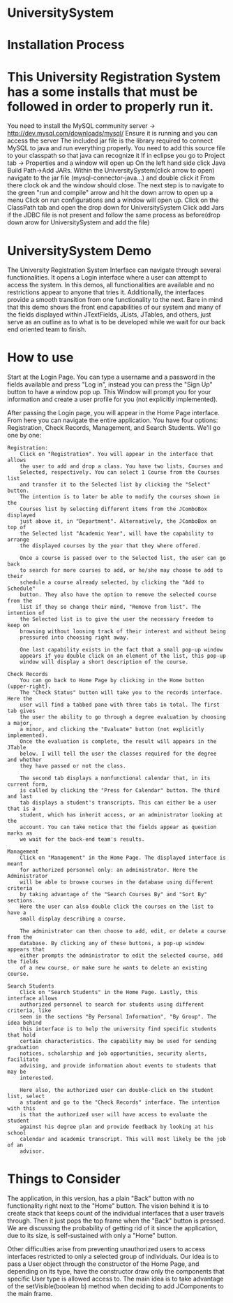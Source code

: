 # UniversitySystem
# Installation Process
# This University Registration System has a some installs that must be followed in order to properly run it.

You need to install the MySQL community server -> http://dev.mysql.com/downloads/mysql/
Ensure it is running and you can access the server
The included jar file is the library required to connect MySQL to java and run everything properly. 
You need to add this source file to your classpath so that java can recognize it
If in eclipse you go to Project tab -> Properties and a window will open up
On the left hand side click Java Build Path->Add JARs.
Within the UniversitySystem(click arrow to open) navigate to the jar file (mysql-connector-java...) and double click it
From there clock ok and the window should close.
The next step is to navigate to the green "run and compile" arrow and hit the down arrow to open up a menu
Click on run configurations and a window will open up. Click on the ClassPath tab and open the drop down for UniversitySystem
Click add Jars if the JDBC file is not present and follow the same process as before(drop down arow for UniversitySystem and add the file)

# UniversitySystem Demo

The University Registration System Interface can navigate through several functionalities.
It opens a Login interface where a user can attempt to access the system. In this demos, 
all functionalities are available and no restrictions appear to anyone that tries it.
Additionally, the interfaces provide a smooth transition from one functionality to the
next. Bare in mind that this demo shows the front end capabilities of our system and many
of the fields displayed within JTextFields, JLists, JTables, and others, just serve as an 
outline as to what is to be developed while we wait for our back end oriented team to finish.

# How to use

Start at the Login Page. You can type a username and a password in the fields available and
press "Log in", instead you can press the "Sign Up" button to have a window pop up. This 
Window will prompt you for your information and create a user profile for you (not explicitly
implemented).

After passing the Login page, you will appear in the Home Page interface. From here you can
navigate the entire application. You have four options: Registration, Check Records, Management,
and Search Students. We'll go one by one:

	Registration:
		Click on "Registration". You will appear in the interface that allows 
		the user to add and drop a class. You have two lists, Courses and 
		Selected, respectively. You can select 1 Course from the Courses list 
		and transfer it to the Selected list by clicking the "Select" button.
		The intention is to later be able to modify the courses shown in the
		Courses list by selecting different items from the JComboBox displayed
		just above it, in "Department". Alternatively, the JComboBox on top of 
		the Selected list "Academic Year", will have the capability to arrange 
		the displayed courses by the year that they where offered. 
		
		Once a course is passed over to the Selected list, the user can go back
		to search for more courses to add, or he/she may choose to add to their
		schedule a course already selected, by clicking the "Add to Schedule"
		button. They also have the option to remove the selected course from the
		list if they so change their mind, "Remove from list". The intention of
		the Selected list is to give the user the necessary freedom to keep on
		browsing without loosing track of their interest and without being
		pressured into choosing right away. 
		
		One last capability exists in the fact that a small pop-up window
		appears if you double click on an element of the list, this pop-up 
		window will display a short description of the course. 
		
	Check Records
		You can go back to Home Page by clicking in the Home button (upper-right).
		The "Check Status" button will take you to the records interface. Here the
		user will find a tabbed pane with three tabs in total. The first tab gives
		the user the ability to go through a degree evaluation by choosing a major,
		a minor, and clicking the "Evaluate" button (not explicitly implemented).
		Once the evaluation is complete, the result will appears in the JTable 
		below. I will tell the user the classes required for the degree and whether
		they have passed or not the class.
		
		The second tab displays a nonfunctional calendar that, in its current form,
		is called by clicking the "Press for Calendar" button. The third and last
		tab displays a student's transcripts. This can either be a user that is a
		student, which has inherit access, or an administrator looking at the 
		account. You can take notice that the fields appear as question marks as 
		we wait for the back-end team's results.  
		
	Management
		Click on "Management" in the Home Page. The displayed interface is meant
		for authorized personnel only: an administrator. Here the Administrator 
		will be able to browse courses in the database using different criteria
		by taking advantage of the "Search Courses By" and "Sort By" sections. 
		Here the user can also double click the courses on the list to have a 
		small display describing a course. 
		
		The administrator can then choose to add, edit, or delete a course from the
		database. By clicking any of these buttons, a pop-up window appears that
		either prompts the administrator to edit the selected course, add the fields
		of a new course, or make sure he wants to delete an existing course.
		
	Search Students
		Click on "Search Students" in the Home Page. Lastly, this interface allows
		authorized personnel to search for students using different criteria, like
		seen in the sections "By Personal Information", "By Group". The idea behind
		this interface is to help the university find specific students that hold
		certain characteristics. The capability may be used for sending graduation
		notices, scholarship and job opportunities, security alerts, facilitate 
		advising, and provide information about events to students that may be 
		interested. 
		
		Here also, the authorized user can double-click on the student list, select
		a student and go to the "Check Records" interface. The intention with this
		is that the authorized user will have access to evaluate the student 
		against his degree plan and provide feedback by looking at his school 
		calendar and academic transcript. This will most likely be the job of an 
		advisor.
		
# Things to Consider

The application, in this version, has a plain "Back" button with no functionality right next to the 
"Home" button. The vision behind it is to create stack that keeps count of the individual interfaces
that a user travels through. Then it just pops the top frame when the "Back" button is pressed. We
are discussing the probability of getting rid of it since the application, due to its size, is 
self-sustained with only a "Home" button.

Other difficulties arise from preventing unauthorized users to access interfaces restricted to only
a selected group of individuals. Our idea is to pass a User object through the constructor of the
Home Page, and depending on its type, have the constructor draw only the components that specific
User type is allowed access to. The main idea is to take advantage of the setVisible(boolean b)
method when deciding to add JComponents to the main frame. 


